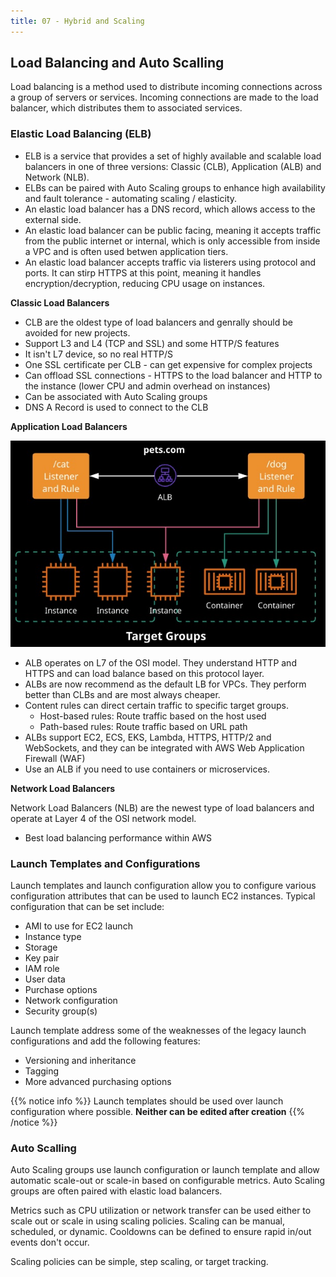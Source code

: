 ```yaml
---
title: 07 - Hybrid and Scaling
---
```


## Load Balancing and Auto Scalling

Load balancing is a method used to distribute incoming connections across a group of servers or services. Incoming connections are made to the load balancer, which distributes them to associated services.

### Elastic Load Balancing (ELB)

* ELB is a service that provides a set of highly available and scalable load balancers in one of three versions: Classic (CLB), Application (ALB) and Network (NLB).
* ELBs can be paired with Auto Scaling groups to enhance high availability and fault tolerance - automating scaling / elasticity.
* An elastic load balancer has a DNS record, which allows access to the external side.
* An elastic load balancer can be public facing, meaning it accepts traffic from the public internet or internal, which is only accessible from inside a VPC and is often used betwen application tiers.
* An elastic load balancer accepts traffic via listerers using protocol and ports. It can stirp HTTPS at this point, meaning it handles encryption/decryption, reducing CPU usage on instances.

**Classic Load Balancers**

* CLB are the oldest type of load balancers and genrally should be avoided for new projects.
* Support L3 and L4 (TCP and SSL) and some HTTP/S features
* It isn't L7 device, so no real HTTP/S
* One SSL certificate per CLB - can get expensive for complex projects
* Can offload SSL connections - HTTPS to the load balancer and HTTP to the instance (lower CPU and admin overhead on instances)
* Can be associated with Auto Scaling groups
* DNS A Record is used to connect to the CLB

**Application Load Balancers**

![Application Load Balancers](/images/AWS_Certified_Solutions_Architect/Hybrid-Scaling-ALB.jpg)

* ALB operates on L7 of the OSI model. They understand HTTP and HTTPS and can load balance based on this protocol layer.
* ALBs are now recommend as the default LB for VPCs. They perform better than CLBs and are most always cheaper.
* Content rules can direct certain traffic to specific target groups.
  * Host-based rules: Route traffic based on the host used
  * Path-based rules: Route traffic based on URL path
* ALBs support EC2, ECS, EKS, Lambda, HTTPS, HTTP/2 and WebSockets, and they can be integrated with AWS Web Application Firewall (WAF)
* Use an ALB if you need to use containers or microservices.

**Network Load Balancers**

Network Load Balancers (NLB) are the newest type of load balancers and operate at Layer 4 of the OSI network model.

* Best load balancing performance within AWS





### Launch Templates and Configurations

Launch templates and launch configuration allow you to configure various configuration attributes that can be used to launch EC2 instances. Typical configuration that can be set include:

* AMI to use for EC2 launch
* Instance type
* Storage
* Key pair
* IAM role
* User data
* Purchase options
* Network configuration
* Security group(s)

Launch template address some of the weaknesses of the legacy launch configurations and add the following features:

* Versioning and inheritance
* Tagging
* More advanced purchasing options


{{% notice info %}}
Launch templates should be used over launch configuration where possible. **Neither can be edited after creation**
{{% /notice %}}


### Auto Scalling

Auto Scaling groups use launch configuration or launch template and allow automatic scale-out or scale-in based on configurable metrics. Auto Scaling groups are often paired with elastic load balancers.

Metrics such as CPU utilization or network transfer can be used either to scale out or scale in using scaling policies. Scaling can be manual, scheduled, or dynamic. Cooldowns can be defined to ensure rapid in/out events don't occur.

Scaling policies can be simple, step scaling, or target tracking.



